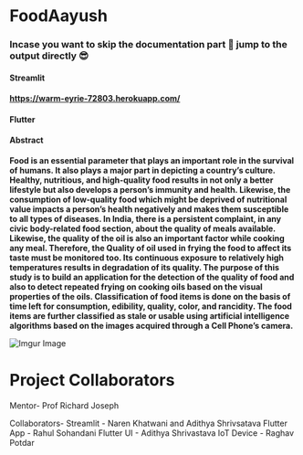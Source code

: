 # FoodAayush

### Incase you want to skip the documentation part 🥱 jump to the output directly 😎

#### Streamlit
#### https://warm-eyrie-72803.herokuapp.com/
#### Flutter
####

#### Abstract ####

**Food is an essential parameter that plays an important role in the survival of humans. It also plays a major part in depicting a country’s culture. Healthy, nutritious, and high-quality food results in not only a better lifestyle but also develops a person’s immunity and health. Likewise, the consumption of low-quality food which might be deprived of nutritional value impacts a person’s health negatively and makes them susceptible to all types of diseases. In India, there is a persistent complaint, in any civic body-related food section, about the quality of meals available. Likewise, the quality of the oil is also an important factor while cooking any meal. Therefore, the Quality of oil used in frying the food to affect its taste must be monitored too. Its continuous exposure to relatively high temperatures results in degradation of its quality. The purpose of this study is to build an application for the detection of the quality of food and also to detect repeated frying on cooking oils based on the visual properties of the oils. Classification of food items is done on the basis of time left for consumption, edibility, quality, color, and rancidity. The food items are further classified as stale or usable using artificial intelligence algorithms based on the images acquired through a Cell Phone’s camera.**


![Imgur Image](https://i.imgur.com/OqjjZQA.jpg)




# Project Collaborators

Mentor- Prof Richard Joseph

Collaborators- 
Streamlit - Naren Khatwani and Adithya Shrivsatava
Flutter App - Rahul Sohandani
Flutter UI - Adithya Shrivastava
IoT Device - Raghav Potdar



